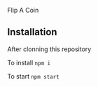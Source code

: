 Flip A Coin

## Installation
After clonning this repository 

To install
```npm i ```

To start
```npm start ```